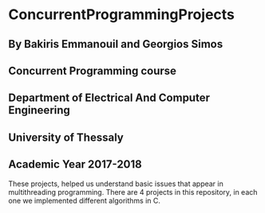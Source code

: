# ConcurrentProgrammingProjects
## By Bakiris Emmanouil and Georgios Simos
## Concurrent Programming course
## Department of Electrical And Computer Engineering 
## University of Thessaly 
## Academic Year 2017-2018

These projects, helped us understand basic issues that appear in multithreading programming. There are 4 projects in this repository, in each one
we implemented different algorithms in C.
